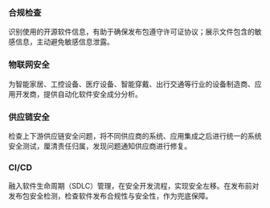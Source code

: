 ### 合规检查
识别使用的开源软件信息，有助于确保发布包遵守许可证协议；展示文件包含的敏感信息，主动避免敏感信息泄露。

### 物联网安全
为智能家居、工控设备、医疗设备、智能穿戴、出行交通等行业的设备制造商、应用开发商，提供自动化软件安全成分分析。

### 供应链安全
检查上下游供应链安全问题，将不同供应商的系统、应用集成之后进行统一的系统安全测试，厘清责任归属，发现问题通知供应商进行修复。

### CI/CD
融入软件生命周期（SDLC）管理，在安全开发流程，实现安全左移。在发布前对发布包安全检测，检查软件发布合规性与安全性，作为兜底保障。
